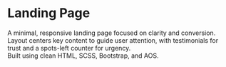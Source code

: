 # Landing Page

A minimal, responsive landing page focused on clarity and conversion.  
Layout centers key content to guide user attention, with testimonials for trust and a spots-left counter for urgency.  
Built using clean HTML, SCSS, Bootstrap, and AOS.
